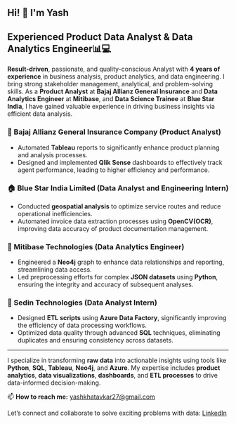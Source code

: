 ## Hi! 👋 I'm Yash 

## Experienced Product Data Analyst & Data Analytics Engineer📊💻
**Result-driven**, passionate, and quality-conscious Analyst with **4 years of experience** in business analysis, product analytics, and data engineering. I bring strong stakeholder management, analytical, and problem-solving skills. As a **Product Analyst** at **Bajaj Allianz General Insurance** and **Data Analytics Engineer** at **Mitibase**, and **Data Science Trainee** at **Blue Star India**, I have gained valuable experience in driving business insights via efficient data analysis.

### 💼 Bajaj Allianz General Insurance Company (Product Analyst)
- Automated **Tableau** reports to significantly enhance product planning and analysis processes.
- Designed and implemented **Qlik Sense** dashboards to effectively track agent performance, leading to higher efficiency and performance.


### 🏠 Blue Star India Limited (Data Analyst and Engineering Intern)
- Conducted **geospatial analysis** to optimize service routes and reduce operational inefficiencies.
- Automated invoice data extraction processes using **OpenCV(OCR)**, improving data accuracy of product documentation management.

### 🔧 Mitibase Technologies (Data Analytics Engineer)
- Engineered a **Neo4j** graph to enhance data relationships and reporting, streamlining data access.
- Led preprocessing efforts for complex **JSON datasets** using **Python**, ensuring the integrity and accuracy of subsequent analyses.

### 🏢 Sedin Technologies (Data Analyst Intern)
- Designed **ETL scripts** using **Azure Data Factory**, significantly improving the efficiency of data processing workflows.
- Optimized data quality through advanced **SQL** techniques, eliminating duplicates and ensuring consistency across datasets.

---

I specialize in transforming **raw data** into actionable insights using tools like **Python**, **SQL**, **Tableau**, **Neo4j**, and **Azure**. My expertise includes **product analytics**, **data visualizations**, **dashboards**, and **ETL processes** to drive data-informed decision-making.

📫 **How to reach me:** [yashkhatavkar27@gmail.com](mailto:yashkhatavkar27@gmail.com)

Let’s connect and collaborate to solve exciting problems with data: [LinkedIn](https://www.linkedin.com/in/yashkhatavkar24/)
